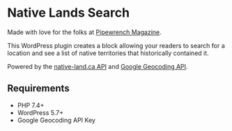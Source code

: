 # Native Lands Search

Made with love for the folks at [Pipewrench Magazine](https://pipewrenchmag.com). 

This WordPress plugin creates a block allowing your readers to search for a location and see a list of native territories that historically contained it.

Powered by the [native-land.ca API](https://native-land.ca/resources/api-docs/) and [Google Geocoding API](https://developers.google.com/maps/documentation/geocoding/overview).

## Requirements
* PHP 7.4+
* WordPress 5.7+
* Google Geocoding API Key
